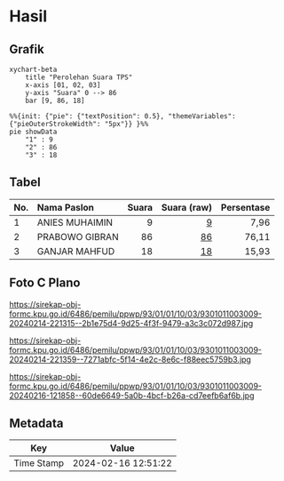 # Hasil

## Grafik

```mermaid
xychart-beta
    title "Perolehan Suara TPS"
    x-axis [01, 02, 03]
    y-axis "Suara" 0 --> 86
    bar [9, 86, 18]
```

```mermaid
%%{init: {"pie": {"textPosition": 0.5}, "themeVariables": {"pieOuterStrokeWidth": "5px"}} }%%
pie showData
    "1" : 9
    "2" : 86
    "3" : 18
```

## Tabel

| No. | Nama Paslon    | Suara | Suara (raw) | Persentase |
|:--- |:-------------- | -----:| -----------:| ----------:|
| 1   | ANIES MUHAIMIN | 9     | [9][p-1]    | 7,96       |
| 2   | PRABOWO GIBRAN | 86    | [86][p-2]   | 76,11      |
| 3   | GANJAR MAHFUD  | 18    | [18][p-3]   | 15,93      |


[p-1]: https://github.com/gigit-pemilu/pemilu-2024-93-papua-selatan/blob/main/pilpres/hitung-suara/sub/93-papua-selatan/sub/01-merauke/sub/01-merauke/sub/1003-karang-indah/sub/009-tps/sub/paslon-1.txt
[p-2]: https://github.com/gigit-pemilu/pemilu-2024-93-papua-selatan/blob/main/pilpres/hitung-suara/sub/93-papua-selatan/sub/01-merauke/sub/01-merauke/sub/1003-karang-indah/sub/009-tps/sub/paslon-2.txt
[p-3]: https://github.com/gigit-pemilu/pemilu-2024-93-papua-selatan/blob/main/pilpres/hitung-suara/sub/93-papua-selatan/sub/01-merauke/sub/01-merauke/sub/1003-karang-indah/sub/009-tps/sub/paslon-3.txt

## Foto C Plano

https://sirekap-obj-formc.kpu.go.id/6486/pemilu/ppwp/93/01/01/10/03/9301011003009-20240214-221315--2b1e75d4-9d25-4f3f-9479-a3c3c072d987.jpg

https://sirekap-obj-formc.kpu.go.id/6486/pemilu/ppwp/93/01/01/10/03/9301011003009-20240214-221359--7271abfc-5f14-4e2c-8e6c-f88eec5759b3.jpg

https://sirekap-obj-formc.kpu.go.id/6486/pemilu/ppwp/93/01/01/10/03/9301011003009-20240216-121858--60de6649-5a0b-4bcf-b26a-cd7eefb6af6b.jpg


## Metadata

| Key        | Value               |
| ---------- | ------------------- |
| Time Stamp | 2024-02-16 12:51:22 |



